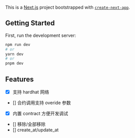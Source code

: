 This is a [Next.js](https://nextjs.org/) project bootstrapped with [`create-next-app`](https://github.com/vercel/next.js/tree/canary/packages/create-next-app).

## Getting Started

First, run the development server:

```bash
npm run dev
# or
yarn dev
# or
pnpm dev
```

## Features

- [x] 支持 hardhat 网络
- [] 合约调用支持 overide 参数
- [x] 内置 contract 方便开发调试
- [] 移除/全部移除
- [] create_at/update_at
